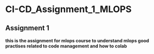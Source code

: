 # CI-CD_Assignment_1_MLOPS
## Assignment 1
#### this is the assignment for mlops course to understand mlops good practises related to code management and how to colab 
